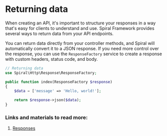 # Returning data

When creating an API, it's important to structure your responses in a way that's easy for clients to understand and use. Spiral Framework provides several ways to return data from your API endpoints.

You can return data directly from your controller methods, and Spiral will automatically convert it to a JSON response. If you need more control over the response, you can use the `ResponseFactory` service to create a response with custom headers, status code, and body.

```php
// Returning data
use Spiral\Http\Response\ResponseFactory;

public function index(ResponseFactory $response)
{
    $data = ['message' => 'Hello, world!'];

    return $response->json($data);
}
```

### Links and materials to read more:
1. [Responses](https://spiral.dev/docs/http-request-response/current/en)